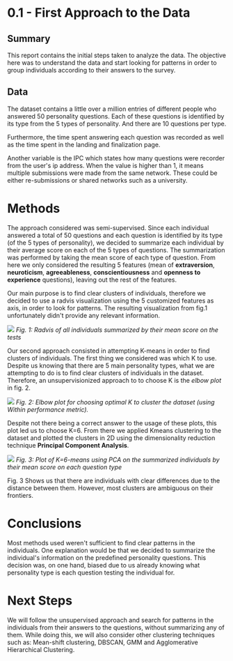 # 0.1 - First Approach to the Data

## Summary
This report contains the initial steps taken to analyze the data. The objective here was to understand the data and start looking for patterns in order to group individuals according to their answers to the survey.

## Data
The dataset contains a little over a million entries of different people who answered 50 personality questions. Each of these questions is identified by its type from the 5 types of personality. And there are 10 questions per type.

Furthermore, the time spent answering each question was recorded as well as the time spent in the landing and finalization page.

Another variable is the IPC which states how many questions were recorder from the user's ip address. When the value is higher than 1, it means multiple submissions were made from the same network. These could be either re-submissions or shared networks such as a university.

# Methods
The approach considered was semi-supervised. Since each individual answered a total of 50 questions and each question is identified by its type (of the 5 types of personality), we decided to summarize each individual by their average score on each of the 5 types of questions. The summarization was performed by taking the mean score of each type of question. From here we only considered the resulting 5 features (mean of **extraversion**, **neuroticism**, **agreeableness**, **conscientiousness** and **openness to experience** questions), leaving out the rest of the features.

Our main purpose is to find clear clusters of individuals, therefore we decided to use a radvis visualization using the 5 customized features as axis, in order to look for patterns. The resulting visualization from fig.1 unfortunately didn't provide any relevant information.

![](../media/participants_avg_qtype_radvis.png)
*Fig. 1: Radvis of all individuals summarized by their mean score on the tests*


Our second approach consisted in attempting K-means in order to find clusters of individuals. The first thing we considered was which K to use. Despite us knowing that there are 5 main personality types, what we are attempting to do is to find clear clusters of individuals in the dataset. Therefore, an unsupervisionized approach to to choose K is the *elbow plot* in fig. 2.

![](../media/Kmeans_elbow_plot_summarized_individuals.png)
*Fig. 2: Elbow plot for choosing optimal K to cluster the dataset (using Within performance metric).*

Despite not there being a correct answer to the usage of these plots, this plot led us to choose K=6. From there we applied Kmeans clustering to the dataset and plotted the clusters in 2D using the dimensionality reduction technique **Principal Component Analysis**.

![](../media/k_6means_summarizedIndividuals.png)
*Fig. 3: Plot of K=6-means using PCA on the summarized individuals by their mean score on each question type*

Fig. 3 Shows us that there are individuals with clear differences due to the distance between them. However, most clusters are ambiguous on their frontiers.


# Conclusions

Most methods used weren't sufficient to find clear patterns in the individuals. One explanation would be that we decided to summarize the individual's information on the predefined personality questions. This decision was, on one hand, biased due to us already knowing what personality type is each question testing the individual for.

# Next Steps

We will follow the unsupervised approach and search for patterns in the individuals from their answers to the questions, without summarizing any of them. While doing this, we will also consider other clustering techniques such as: Mean-shift clustering, DBSCAN, GMM and Agglomerative Hierarchical Clustering.
